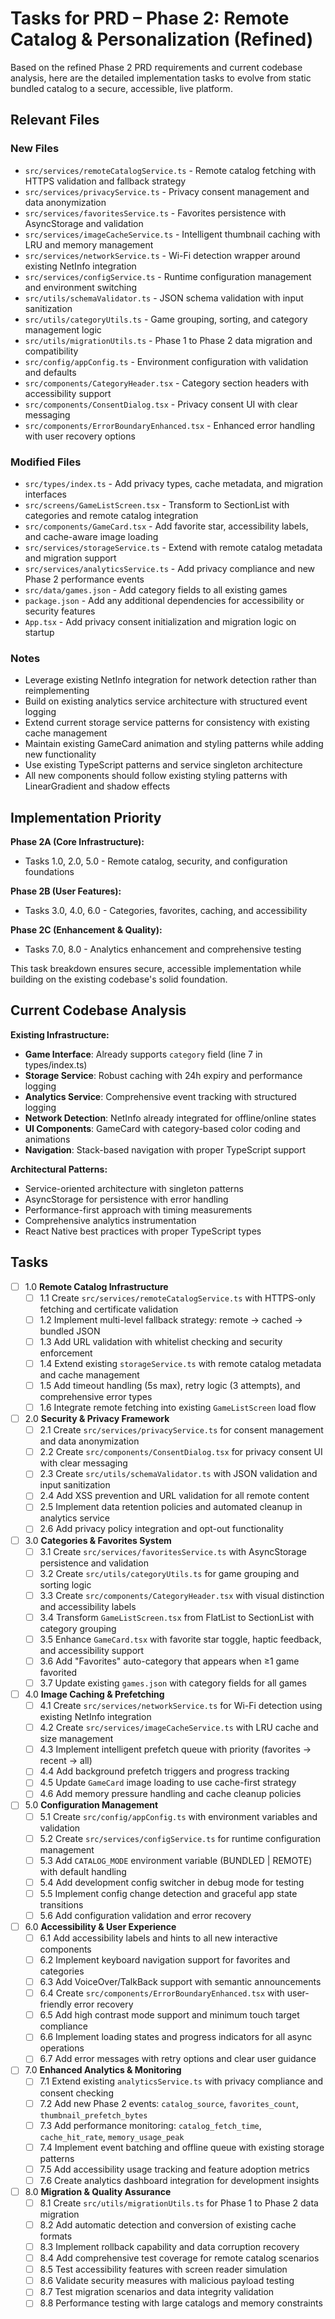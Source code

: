 # Tasks for PRD – Phase 2: Remote Catalog & Personalization (Refined)

Based on the refined Phase 2 PRD requirements and current codebase analysis, here are the detailed implementation tasks to evolve from static bundled catalog to a secure, accessible, live platform.

## Relevant Files

### New Files
- `src/services/remoteCatalogService.ts` - Remote catalog fetching with HTTPS validation and fallback strategy
- `src/services/privacyService.ts` - Privacy consent management and data anonymization
- `src/services/favoritesService.ts` - Favorites persistence with AsyncStorage and validation
- `src/services/imageCacheService.ts` - Intelligent thumbnail caching with LRU and memory management
- `src/services/networkService.ts` - Wi-Fi detection wrapper around existing NetInfo integration
- `src/services/configService.ts` - Runtime configuration management and environment switching
- `src/utils/schemaValidator.ts` - JSON schema validation with input sanitization
- `src/utils/categoryUtils.ts` - Game grouping, sorting, and category management logic
- `src/utils/migrationUtils.ts` - Phase 1 to Phase 2 data migration and compatibility
- `src/config/appConfig.ts` - Environment configuration with validation and defaults
- `src/components/CategoryHeader.tsx` - Category section headers with accessibility support
- `src/components/ConsentDialog.tsx` - Privacy consent UI with clear messaging
- `src/components/ErrorBoundaryEnhanced.tsx` - Enhanced error handling with user recovery options

### Modified Files
- `src/types/index.ts` - Add privacy types, cache metadata, and migration interfaces
- `src/screens/GameListScreen.tsx` - Transform to SectionList with categories and remote catalog integration
- `src/components/GameCard.tsx` - Add favorite star, accessibility labels, and cache-aware image loading
- `src/services/storageService.ts` - Extend with remote catalog metadata and migration support
- `src/services/analyticsService.ts` - Add privacy compliance and new Phase 2 performance events
- `src/data/games.json` - Add category fields to all existing games
- `package.json` - Add any additional dependencies for accessibility or security features
- `App.tsx` - Add privacy consent initialization and migration logic on startup

### Notes

- Leverage existing NetInfo integration for network detection rather than reimplementing
- Build on existing analytics service architecture with structured event logging
- Extend current storage service patterns for consistency with existing cache management
- Maintain existing GameCard animation and styling patterns while adding new functionality
- Use existing TypeScript patterns and service singleton architecture
- All new components should follow existing styling patterns with LinearGradient and shadow effects

## Implementation Priority

**Phase 2A (Core Infrastructure):**
- Tasks 1.0, 2.0, 5.0 - Remote catalog, security, and configuration foundations

**Phase 2B (User Features):**  
- Tasks 3.0, 4.0, 6.0 - Categories, favorites, caching, and accessibility

**Phase 2C (Enhancement & Quality):**
- Tasks 7.0, 8.0 - Analytics enhancement and comprehensive testing

This task breakdown ensures secure, accessible implementation while building on the existing codebase's solid foundation.

## Current Codebase Analysis

**Existing Infrastructure:**
- **Game Interface**: Already supports `category` field (line 7 in types/index.ts)
- **Storage Service**: Robust caching with 24h expiry and performance logging
- **Analytics Service**: Comprehensive event tracking with structured logging 
- **Network Detection**: NetInfo already integrated for offline/online states
- **UI Components**: GameCard with category-based color coding and animations
- **Navigation**: Stack-based navigation with proper TypeScript support

**Architectural Patterns:**
- Service-oriented architecture with singleton patterns
- AsyncStorage for persistence with error handling
- Performance-first approach with timing measurements
- Comprehensive analytics instrumentation
- React Native best practices with proper TypeScript types

## Tasks

- [ ] 1.0 **Remote Catalog Infrastructure**
  - [ ] 1.1 Create `src/services/remoteCatalogService.ts` with HTTPS-only fetching and certificate validation
  - [ ] 1.2 Implement multi-level fallback strategy: remote → cached → bundled JSON
  - [ ] 1.3 Add URL validation with whitelist checking and security enforcement
  - [ ] 1.4 Extend existing `storageService.ts` with remote catalog metadata and cache management
  - [ ] 1.5 Add timeout handling (5s max), retry logic (3 attempts), and comprehensive error types
  - [ ] 1.6 Integrate remote fetching into existing `GameListScreen` load flow

- [ ] 2.0 **Security & Privacy Framework**
  - [ ] 2.1 Create `src/services/privacyService.ts` for consent management and data anonymization
  - [ ] 2.2 Create `src/components/ConsentDialog.tsx` for privacy consent UI with clear messaging
  - [ ] 2.3 Create `src/utils/schemaValidator.ts` with JSON validation and input sanitization
  - [ ] 2.4 Add XSS prevention and URL validation for all remote content
  - [ ] 2.5 Implement data retention policies and automated cleanup in analytics service
  - [ ] 2.6 Add privacy policy integration and opt-out functionality

- [ ] 3.0 **Categories & Favorites System**
  - [ ] 3.1 Create `src/services/favoritesService.ts` with AsyncStorage persistence and validation
  - [ ] 3.2 Create `src/utils/categoryUtils.ts` for game grouping and sorting logic
  - [ ] 3.3 Create `src/components/CategoryHeader.tsx` with visual distinction and accessibility labels
  - [ ] 3.4 Transform `GameListScreen.tsx` from FlatList to SectionList with category grouping
  - [ ] 3.5 Enhance `GameCard.tsx` with favorite star toggle, haptic feedback, and accessibility support
  - [ ] 3.6 Add "Favorites" auto-category that appears when ≥1 game favorited
  - [ ] 3.7 Update existing `games.json` with category fields for all games

- [ ] 4.0 **Image Caching & Prefetching**
  - [ ] 4.1 Create `src/services/networkService.ts` for Wi-Fi detection using existing NetInfo integration
  - [ ] 4.2 Create `src/services/imageCacheService.ts` with LRU cache and size management
  - [ ] 4.3 Implement intelligent prefetch queue with priority (favorites → recent → all)
  - [ ] 4.4 Add background prefetch triggers and progress tracking
  - [ ] 4.5 Update `GameCard` image loading to use cache-first strategy
  - [ ] 4.6 Add memory pressure handling and cache cleanup policies

- [ ] 5.0 **Configuration Management**
  - [ ] 5.1 Create `src/config/appConfig.ts` with environment variables and validation
  - [ ] 5.2 Create `src/services/configService.ts` for runtime configuration management
  - [ ] 5.3 Add `CATALOG_MODE` environment variable (BUNDLED | REMOTE) with default handling
  - [ ] 5.4 Add development config switcher in debug mode for testing
  - [ ] 5.5 Implement config change detection and graceful app state transitions
  - [ ] 5.6 Add configuration validation and error recovery

- [ ] 6.0 **Accessibility & User Experience**
  - [ ] 6.1 Add accessibility labels and hints to all new interactive components
  - [ ] 6.2 Implement keyboard navigation support for favorites and categories
  - [ ] 6.3 Add VoiceOver/TalkBack support with semantic announcements
  - [ ] 6.4 Create `src/components/ErrorBoundaryEnhanced.tsx` with user-friendly error recovery
  - [ ] 6.5 Add high contrast mode support and minimum touch target compliance
  - [ ] 6.6 Implement loading states and progress indicators for all async operations
  - [ ] 6.7 Add error messages with retry options and clear user guidance

- [ ] 7.0 **Enhanced Analytics & Monitoring**
  - [ ] 7.1 Extend existing `analyticsService.ts` with privacy compliance and consent checking
  - [ ] 7.2 Add new Phase 2 events: `catalog_source`, `favorites_count`, `thumbnail_prefetch_bytes`
  - [ ] 7.3 Add performance monitoring: `catalog_fetch_time`, `cache_hit_rate`, `memory_usage_peak`
  - [ ] 7.4 Implement event batching and offline queue with existing storage patterns
  - [ ] 7.5 Add accessibility usage tracking and feature adoption metrics
  - [ ] 7.6 Create analytics dashboard integration for development insights

- [ ] 8.0 **Migration & Quality Assurance**
  - [ ] 8.1 Create `src/utils/migrationUtils.ts` for Phase 1 to Phase 2 data migration
  - [ ] 8.2 Add automatic detection and conversion of existing cache formats
  - [ ] 8.3 Implement rollback capability and data corruption recovery
  - [ ] 8.4 Add comprehensive test coverage for remote catalog scenarios
  - [ ] 8.5 Test accessibility features with screen reader simulation
  - [ ] 8.6 Validate security measures with malicious payload testing
  - [ ] 8.7 Test migration scenarios and data integrity validation
  - [ ] 8.8 Performance testing with large catalogs and memory constraints